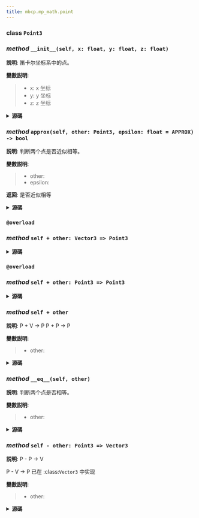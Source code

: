 ```yaml
---
title: mbcp.mp_math.point
---
```

### **class** `Point3`
### *method* `__init__(self, x: float, y: float, z: float)`



**説明**: 笛卡尔坐标系中的点。

**變數説明**:
> - x: x 坐标  
> - y: y 坐标  
> - z: z 坐标  


<details>
<summary> <b>源碼</b> </summary>

```python
def __init__(self, x: float, y: float, z: float):
    """
        笛卡尔坐标系中的点。
        Args:
            x: x 坐标
            y: y 坐标
            z: z 坐标
        """
    self.x = x
    self.y = y
    self.z = z
```
</details>

### *method* `approx(self, other: Point3, epsilon: float = APPROX) -> bool`



**説明**: 判断两个点是否近似相等。

**變數説明**:
> - other:   
> - epsilon:   

**返回**: 是否近似相等


<details>
<summary> <b>源碼</b> </summary>

```python
def approx(self, other: 'Point3', epsilon: float=APPROX) -> bool:
    """
        判断两个点是否近似相等。
        Args:
            other:
            epsilon:

        Returns:
            是否近似相等
        """
    return all([abs(self.x - other.x) < epsilon, abs(self.y - other.y) < epsilon, abs(self.z - other.z) < epsilon])
```
</details>

### `@overload`
### *method* `self + other: Vector3 => Point3`


<details>
<summary> <b>源碼</b> </summary>

```python
@overload
def __add__(self, other: 'Vector3') -> 'Point3':
    ...
```
</details>

### `@overload`
### *method* `self + other: Point3 => Point3`


<details>
<summary> <b>源碼</b> </summary>

```python
@overload
def __add__(self, other: 'Point3') -> 'Point3':
    ...
```
</details>

### *method* `self + other`



**説明**: P + V -> P
P + P -> P

**變數説明**:
> - other:   


<details>
<summary> <b>源碼</b> </summary>

```python
def __add__(self, other):
    """
        P + V -> P
        P + P -> P
        Args:
            other:
        Returns:
        """
    return Point3(self.x + other.x, self.y + other.y, self.z + other.z)
```
</details>

### *method* `__eq__(self, other)`



**説明**: 判断两个点是否相等。

**變數説明**:
> - other:   


<details>
<summary> <b>源碼</b> </summary>

```python
def __eq__(self, other):
    """
        判断两个点是否相等。
        Args:
            other:
        Returns:
        """
    return approx(self.x, other.x) and approx(self.y, other.y) and approx(self.z, other.z)
```
</details>

### *method* `self - other: Point3 => Vector3`



**説明**: P - P -> V

P - V -> P  已在 :class:`Vector3` 中实现

**變數説明**:
> - other:   


<details>
<summary> <b>源碼</b> </summary>

```python
def __sub__(self, other: 'Point3') -> 'Vector3':
    """
        P - P -> V

        P - V -> P  已在 :class:`Vector3` 中实现
        Args:
            other:
        Returns:

        """
    from .vector import Vector3
    return Vector3(self.x - other.x, self.y - other.y, self.z - other.z)
```
</details>

